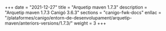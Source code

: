 +++
date        = "2021-12-27"
title       = "Arquetip maven 1.7.3"
description = "Arquetip maven 1.7.3 Canigó 3.6.3"
sections    = "canigo-fwk-docs"
enllac		= "/plataformes/canigo/entorn-de-desenvolupament/arquetip-maven/anteriors-versions/1.7.3/"
weight		= 3
+++
